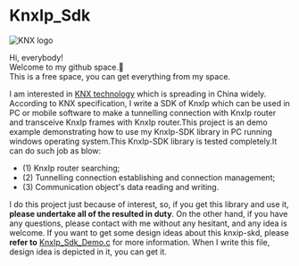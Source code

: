 # KnxIp_Sdk

![KNX logo](https://www.knx.org/wGlobal/wGlobal/layout/images/knx-logo.png)

Hi, everybody!    
Welcome to my github space.:tada:    
This is a free space, you can get everything from my space.    
    
I am interested in [KNX technology](https://www.knx.org/knx-en/index.php) which is spreading in China widely. According to KNX specification, I write a SDK of KnxIp which can be used in PC or mobile software to make a tunnelling connection with KnxIp router and transceive KnxIp frames with KnxIp router.This project is an demo example demonstrating how to use my KnxIp-SDK library in PC running windows operating system.This KnxIp-SDK library is tested completely.It can do such job as blow:    
* (1) KnxIp router searching;
* (2) Tunnelling connection establishing and connection management;
* (3) Communication object's data reading and writing.    

I do this project just because of interest, so, if you get this library and use it, **please undertake all of the resulted in duty**. On the other hand, if you have any questions, please contact with me without any hesitant, and any idea is welcome. If you want to get some design ideas about this knxip-skd, please **refer to** [KnxIp_Sdk_Demo.c](https://github.com/qingsongcw/KnxIp_Sdk/blob/master/source/KnxIp_Sdk_Demo.c) for more information. When I write this file, design idea is depicted in it, you can get it.
